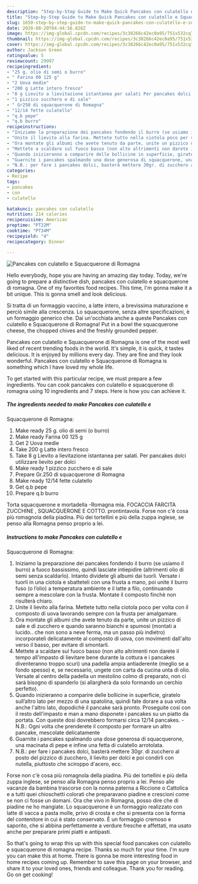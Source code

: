 ```yaml
---
description: "Step-by-Step Guide to Make Quick Pancakes con culatello e Squacquerone di Romagna"
title: "Step-by-Step Guide to Make Quick Pancakes con culatello e Squacquerone di Romagna"
slug: 1650-step-by-step-guide-to-make-quick-pancakes-con-culatello-e-squacquerone-di-romagna
date: 2020-08-20T04:44:56.826Z
image: https://img-global.cpcdn.com/recipes/3c38266c42ec0a95/751x532cq70/pancakes-con-culatello-e-squacquerone-di-romagna-recipe-main-photo.jpg
thumbnail: https://img-global.cpcdn.com/recipes/3c38266c42ec0a95/751x532cq70/pancakes-con-culatello-e-squacquerone-di-romagna-recipe-main-photo.jpg
cover: https://img-global.cpcdn.com/recipes/3c38266c42ec0a95/751x532cq70/pancakes-con-culatello-e-squacquerone-di-romagna-recipe-main-photo.jpg
author: Jackson Green
ratingvalue: 5
reviewcount: 29997
recipeingredient:
- "25 g. olio di semi o burro"
- " Farina 00 125 g"
- "2 Uova medie"
- "200 g Latte intero fresco"
- "8 g Lievito a lievitazione istantanea per salati Per pancakes dolci utilizzare lievito per dolci"
- "1 pizzico zucchero e di sale"
- " Gr250 di squacquerone di Romagna"
- "12/14 fette culatello"
- "q.b pepe"
- "q.b burro"
recipeinstructions:
- "Iniziamo la preparazione dei pancakes fondendo il burro (se usiamo il burro) a fuoco bassissimo, quindi lasciate intiepidire (altrimenti olio di semi senza scaldarlo). Intanto dividete gli albumi dai tuorli. Versate i tuorli in una ciotola e sbatteteli con una frusta a mano, poi unite il burro fuso (o l’olio) a temperatura ambiente e il latte a filo, continuando sempre a mescolare con la frusta. Montate il composto finchè non risulterà chiaro."
- "Unite il lievito alla farina. Mettete tutto nella ciotola poco per volta con il composto di uova lavorando sempre con la frusta per amalgamare."
- "Ora montate gli albumi che avete tenuto da parte, unite un pizzico di sale e di zucchero e quando saranno bianchi e spumosi (montati a lucido.. che non sono a neve ferma, ma un passo più indietro) incorporateli delicatamente al composto di uova, con movimenti dall&#39;alto verso il basso, per evitare di smontarli."
- "Mettete a scaldare sul fuoco basso (non alto altrimenti non darete il tempo all&#39;impasto di lievitare bene durante la cottura e i pancakes diventeranno troppo scuri) una padella ampia antiaderente (meglio se a fondo spesso) e, se necessario, ungete con carta da cucina unta di olio. Versate al centro della padella un mestolino colmo di preparato, non ci sarà bisogno di spanderlo (si allargherà da solo formando un cerchio perfetto)."
- "Quando inizieranno a comparire delle bollicine in superficie, giratelo sull’altro lato per mezzo di una spatolina, quindi fate dorare a sua volta anche l&#39;altro lato, dopodichè il pancake sarà pronto. Proseguite così con il resto dell&#39;impasto e man a mano disponete i pancakes su un piatto da portata. Con queste dosi dovrebbero formarsi circa 12/14 pancakes.  N.B.: Ogni volta che prenderete il composto per formare un altro pancake, mescolate delicatamente"
- "Guarnite i pancakes spalmando una dose generosa di squacquerone, una macinata di pepe e infine una fetta di culatello arrotolata."
- "N.B.: per fare i pancakes dolci, basterà mettere 30gr. di zucchero al posto del pizzico di zucchero, il lievito per dolci e poi condirli con nutella, piuttosto che sciroppo d&#39;acero, ecc."
categories:
- Recipe
tags:
- pancakes
- con
- culatello

katakunci: pancakes con culatello 
nutrition: 214 calories
recipecuisine: American
preptime: "PT22M"
cooktime: "PT34M"
recipeyield: "4"
recipecategory: Dinner

---
```



![Pancakes con culatello e
Squacquerone di Romagna](https://img-global.cpcdn.com/recipes/3c38266c42ec0a95/751x532cq70/pancakes-con-culatello-e-squacquerone-di-romagna-recipe-main-photo.jpg)

Hello everybody, hope you are having an amazing day today. Today, we're going to prepare a distinctive dish, pancakes con culatello e
squacquerone di romagna. One of my favorites food recipes. This time, I'm gonna make it a bit unique. This is gonna smell and look delicious.

Si tratta di un formaggio vaccino, a latte intero, a brevissima maturazione e perciò simile alla crescenza. Lo squacquerone, senza altre specificazioni, è un formaggio generico che. Dai un&#39;occhiata anche a queste Pancakes con culatello e Squacquerone di Romagna! Put in a bowl the squacquerone cheese, the chopped chives and the freshly grounded pepper.

Pancakes con culatello e
Squacquerone di Romagna is one of the most well liked of recent trending foods in the world. It's simple, it is quick, it tastes delicious. It is enjoyed by millions every day. They are fine and they look wonderful. Pancakes con culatello e
Squacquerone di Romagna is something which I have loved my whole life.


To get started with this particular recipe, we must prepare a few ingredients. You can cook pancakes con culatello e
squacquerone di romagna using 10 ingredients and 7 steps. Here is how you can achieve it.

<!--inarticleads1-->

##### The ingredients needed to make Pancakes con culatello e
Squacquerone di Romagna:

1. Make ready 25 g. olio di semi (o burro)
1. Make ready  Farina 00 125 g
1. Get 2 Uova medie
1. Take 200 g Latte intero fresco
1. Take 8 g Lievito a lievitazione istantanea per salati. Per pancakes dolci utilizzare lievito per dolci
1. Make ready 1 pizzico zucchero e di sale
1. Prepare  Gr.250 di squacquerone di Romagna
1. Make ready 12/14 fette culatello
1. Get q.b pepe
1. Prepare q.b burro


Torta squacquerone e mortadella -Romagna mia. FOCACCIA FARCITA ZUCCHINE , SQUACQUERONE E COTTO. prontintavola. Forse non c&#39;è cosa più romagnola della piadina. Più dei tortellini e più della zuppa inglese, se penso alla Romagna penso proprio a lei. 

<!--inarticleads2-->

##### Instructions to make Pancakes con culatello e
Squacquerone di Romagna:

1. Iniziamo la preparazione dei pancakes fondendo il burro (se usiamo il burro) a fuoco bassissimo, quindi lasciate intiepidire (altrimenti olio di semi senza scaldarlo). Intanto dividete gli albumi dai tuorli. Versate i tuorli in una ciotola e sbatteteli con una frusta a mano, poi unite il burro fuso (o l’olio) a temperatura ambiente e il latte a filo, continuando sempre a mescolare con la frusta. Montate il composto finchè non risulterà chiaro.
1. Unite il lievito alla farina. Mettete tutto nella ciotola poco per volta con il composto di uova lavorando sempre con la frusta per amalgamare.
1. Ora montate gli albumi che avete tenuto da parte, unite un pizzico di sale e di zucchero e quando saranno bianchi e spumosi (montati a lucido.. che non sono a neve ferma, ma un passo più indietro) incorporateli delicatamente al composto di uova, con movimenti dall&#39;alto verso il basso, per evitare di smontarli.
1. Mettete a scaldare sul fuoco basso (non alto altrimenti non darete il tempo all&#39;impasto di lievitare bene durante la cottura e i pancakes diventeranno troppo scuri) una padella ampia antiaderente (meglio se a fondo spesso) e, se necessario, ungete con carta da cucina unta di olio. Versate al centro della padella un mestolino colmo di preparato, non ci sarà bisogno di spanderlo (si allargherà da solo formando un cerchio perfetto).
1. Quando inizieranno a comparire delle bollicine in superficie, giratelo sull’altro lato per mezzo di una spatolina, quindi fate dorare a sua volta anche l&#39;altro lato, dopodichè il pancake sarà pronto. Proseguite così con il resto dell&#39;impasto e man a mano disponete i pancakes su un piatto da portata. Con queste dosi dovrebbero formarsi circa 12/14 pancakes.  - N.B.: Ogni volta che prenderete il composto per formare un altro pancake, mescolate delicatamente
1. Guarnite i pancakes spalmando una dose generosa di squacquerone, una macinata di pepe e infine una fetta di culatello arrotolata.
1. N.B.: per fare i pancakes dolci, basterà mettere 30gr. di zucchero al posto del pizzico di zucchero, il lievito per dolci e poi condirli con nutella, piuttosto che sciroppo d&#39;acero, ecc.


Forse non c&#39;è cosa più romagnola della piadina. Più dei tortellini e più della zuppa inglese, se penso alla Romagna penso proprio a lei. Penso alle vacanze da bambina trascorse con la nonna paterna a Riccione o Cattolica e a tutti quei chioschetti colorati che preparavano piadine e crescioni come se non ci fosse un domani. Ora che vivo in Romagna, posso dire che di piadine ne ho mangiate. Lo squacquerone è un formaggio realizzato con latte di vacca a pasta molle, privo di crosta e che si presenta con la forma del contenitore in cui è stato conservato. È un formaggio cremoso e saporito, che si abbina perfettamente a verdure fresche e affettati, ma usato anche per preparare primi piatti e antipasti. 

So that's going to wrap this up with this special food pancakes con culatello e
squacquerone di romagna recipe. Thanks so much for your time. I'm sure you can make this at home. There is gonna be more interesting food in home recipes coming up. Remember to save this page on your browser, and share it to your loved ones, friends and colleague. Thank you for reading. Go on get cooking!
